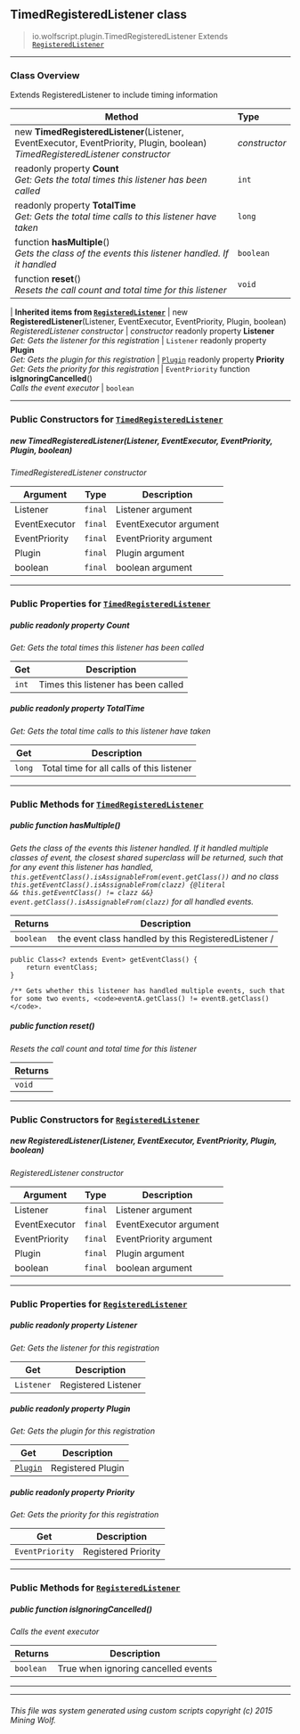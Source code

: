 ## TimedRegisteredListener __class__

>io.wolfscript.plugin.TimedRegisteredListener
>Extends [`RegisteredListener`](RegisteredListener.md)

---

### Class Overview

Extends RegisteredListener to include timing information

Method | Type   
--- | :--- 
new __TimedRegisteredListener__(Listener, EventExecutor, EventPriority, Plugin, boolean) <br> _TimedRegisteredListener constructor_ | _constructor_
 readonly property __Count__ <br> _Get: Gets the total times this listener has been called_ | `int`
 readonly property __TotalTime__ <br> _Get: Gets the total time calls to this listener have taken_ | `long`
 function __hasMultiple__() <br> _Gets the class of the events this listener handled. If it handled_ | `boolean`
 function __reset__() <br> _Resets the call count and total time for this listener_ | `void`
 |
__Inherited items from [`RegisteredListener`](RegisteredListener.md)__ |
new __RegisteredListener__(Listener, EventExecutor, EventPriority, Plugin, boolean) <br> _RegisteredListener constructor_ | _constructor_
 readonly property __Listener__ <br> _Get: Gets the listener for this registration_ | `Listener`
 readonly property __Plugin__ <br> _Get: Gets the plugin for this registration_ | [`Plugin`](Plugin.md)
 readonly property __Priority__ <br> _Get: Gets the priority for this registration_ | `EventPriority`
 function __isIgnoringCancelled__() <br> _Calls the event executor_ | `boolean`





---

### Public Constructors for [`TimedRegisteredListener`](TimedRegisteredListener.md)

##### <a id='timedregisteredlistener'></a>new __TimedRegisteredListener__(Listener, EventExecutor, EventPriority, Plugin, boolean) 

_TimedRegisteredListener constructor_

Argument | Type | Description  
--- | --- | --- 
Listener | `final` | Listener argument
EventExecutor | `final` | EventExecutor argument
EventPriority | `final` | EventPriority argument
Plugin | `final` | Plugin argument
boolean | `final` | boolean argument

---

### Public Properties for [`TimedRegisteredListener`](TimedRegisteredListener.md)

##### <a id='count'></a>public  readonly property __Count__

_Get: Gets the total times this listener has been called_

Get | Description
--- | --- 
`int` | Times this listener has been called



##### <a id='totaltime'></a>public  readonly property __TotalTime__

_Get: Gets the total time calls to this listener have taken_

Get | Description
--- | --- 
`long` | Total time for all calls of this listener



---

### Public Methods for [`TimedRegisteredListener`](TimedRegisteredListener.md)

##### <a id='hasmultiple'></a>public  function __hasMultiple__()

_Gets the class of the events this listener handled. If it handled multiple classes of event, the closest shared superclass will be returned, such that for any event this listener has handled, <code>this.getEventClass().isAssignableFrom(event.getClass())</code> and no class <code>this.getEventClass().isAssignableFrom(clazz) {@literal && this.getEventClass() != clazz &&} event.getClass().isAssignableFrom(clazz)</code> for all handled events._

Returns | Description
--- | --- 
`boolean` | the event class handled by this RegisteredListener /
    public Class<? extends Event> getEventClass() {
        return eventClass;
    }

    /** Gets whether this listener has handled multiple events, such that for some two events, <code>eventA.getClass() != eventB.getClass()</code>.


##### <a id='reset'></a>public  function __reset__()

_Resets the call count and total time for this listener_

Returns | 
--- | 
`void` |


---
### Public Constructors for [`RegisteredListener`](RegisteredListener.md)

##### <a id='registeredlistener'></a>new __RegisteredListener__(Listener, EventExecutor, EventPriority, Plugin, boolean) 

_RegisteredListener constructor_

Argument | Type | Description  
--- | --- | --- 
Listener | `final` | Listener argument
EventExecutor | `final` | EventExecutor argument
EventPriority | `final` | EventPriority argument
Plugin | `final` | Plugin argument
boolean | `final` | boolean argument

---

### Public Properties for [`RegisteredListener`](RegisteredListener.md)

##### <a id='listener'></a>public  readonly property __Listener__

_Get: Gets the listener for this registration_

Get | Description
--- | --- 
`Listener` | Registered Listener



##### <a id='plugin'></a>public  readonly property __Plugin__

_Get: Gets the plugin for this registration_

Get | Description
--- | --- 
[`Plugin`](Plugin.md) | Registered Plugin



##### <a id='priority'></a>public  readonly property __Priority__

_Get: Gets the priority for this registration_

Get | Description
--- | --- 
`EventPriority` | Registered Priority



---

### Public Methods for [`RegisteredListener`](RegisteredListener.md)

##### <a id='isignoringcancelled'></a>public  function __isIgnoringCancelled__()

_Calls the event executor_

Returns | Description
--- | --- 
`boolean` | True when ignoring cancelled events


---


---


###### This file was system generated using custom scripts copyright (c) 2015 Mining Wolf.
	

